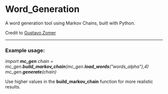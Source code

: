 # Word_Generation

A word generation tool using Markov Chains, built with Python.

Credit to [Gustavo Zomer](https://towardsdatascience.com/generating-startup-names-with-markov-chains-2a33030a4ac0)


--------------------------------------------------------------------------------------------


### Example usage:

_import **mc_gen**_ 
_chain = mc_gen.**build_markov_chain**(mc_gen.**load_words**("words_alpha"),4)_
_mc_gen.**generate**(chain)_

Use higher values in the **build_markov_chain** function for more realistic results.
